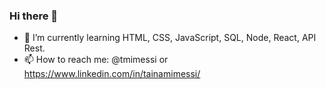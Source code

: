 ### Hi there 👋

- 🌱 I’m currently learning HTML, CSS, JavaScript, SQL, Node, React, API Rest.
- 📫 How to reach me: @tmimessi or https://www.linkedin.com/in/tainamimessi/
